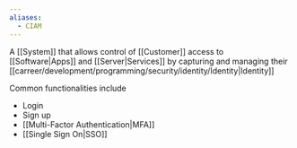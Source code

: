 ```yaml
---
aliases:
  - CIAM
---
```

A [[System]] that allows control of [[Customer]] access to [[Software|Apps]] and [[Server|Services]] by capturing and managing their [[carreer/development/programming/security/identity/Identity|Identity]]

Common functionalities include

- Login
- Sign up
- [[Multi-Factor Authentication|MFA]]
- [[Single Sign On|SSO]]